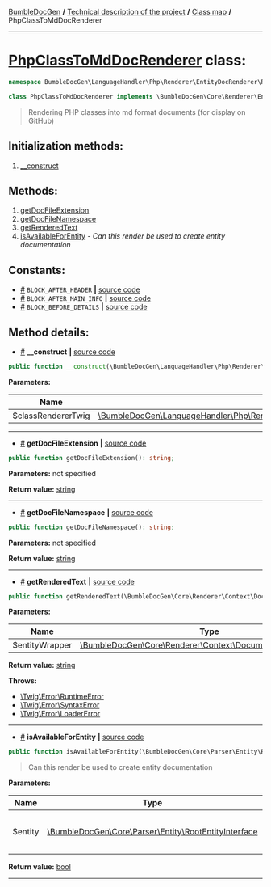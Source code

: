 <!-- {% raw %} -->
<embed> <a href="/docs/README.md">BumbleDocGen</a> <b>/</b> <a href="/docs/tech/readme.md">Technical description of the project</a> <b>/</b> <a href="/docs/tech/map.md">Class map</a> <b>/</b> PhpClassToMdDocRenderer<hr> </embed>

<h1>
    <a href="https://github.com/bumble-tech/bumble-doc-gen/blob/master/src/LanguageHandler/Php/Renderer/EntityDocRenderer/PhpClassToMd/PhpClassToMdDocRenderer.php#L18">PhpClassToMdDocRenderer</a> class:
</h1>





```php
namespace BumbleDocGen\LanguageHandler\Php\Renderer\EntityDocRenderer\PhpClassToMd;

class PhpClassToMdDocRenderer implements \BumbleDocGen\Core\Renderer\EntityDocRenderer\EntityDocRendererInterface
```

<blockquote>Rendering PHP classes into md format documents (for display on GitHub)</blockquote>






<h2>Initialization methods:</h2>

<ol>
<li>
    <a href="#m-construct">__construct</a>
    </li>
</ol>

<h2>Methods:</h2>

<ol>
<li>
    <a href="#mgetdocfileextension">getDocFileExtension</a>
    </li>
<li>
    <a href="#mgetdocfilenamespace">getDocFileNamespace</a>
    </li>
<li>
    <a href="#mgetrenderedtext">getRenderedText</a>
    </li>
<li>
    <a href="#misavailableforentity">isAvailableForEntity</a>
    - <i>Can this render be used to create entity documentation</i></li>
</ol>


<h2>Constants:</h2>
<ul>
            <li><a name="qblock-after-header"
               href="#qblock-after-header">#</a>
            <code>BLOCK_AFTER_HEADER</code>                   <b>|</b> <a href="/src/LanguageHandler/Php/Renderer/EntityDocRenderer/PhpClassToMd/PhpClassToMdDocRenderer.php#L21">source
                    code</a> </li>
            <li><a name="qblock-after-main-info"
               href="#qblock-after-main-info">#</a>
            <code>BLOCK_AFTER_MAIN_INFO</code>                   <b>|</b> <a href="/src/LanguageHandler/Php/Renderer/EntityDocRenderer/PhpClassToMd/PhpClassToMdDocRenderer.php#L20">source
                    code</a> </li>
            <li><a name="qblock-before-details"
               href="#qblock-before-details">#</a>
            <code>BLOCK_BEFORE_DETAILS</code>                   <b>|</b> <a href="/src/LanguageHandler/Php/Renderer/EntityDocRenderer/PhpClassToMd/PhpClassToMdDocRenderer.php#L22">source
                    code</a> </li>
    </ul>





<h2>Method details:</h2>

<div class='method_description-block'>

<ul>
<li><a name="m-construct" href="#m-construct">#</a>
 <b>__construct</b>
    <b>|</b> <a href="https://github.com/bumble-tech/bumble-doc-gen/blob/master/src/LanguageHandler/Php/Renderer/EntityDocRenderer/PhpClassToMd/PhpClassToMdDocRenderer.php#L24">source code</a></li>
</ul>

```php
public function __construct(\BumbleDocGen\LanguageHandler\Php\Renderer\EntityDocRenderer\PhpClassToMd\PhpClassRendererTwigEnvironment $classRendererTwig);
```



<b>Parameters:</b>

<table>
    <thead>
    <tr>
        <th>Name</th>
        <th>Type</th>
        <th>Description</th>
    </tr>
    </thead>
    <tbody>
            <tr>
            <td>$classRendererTwig</td>
            <td><a href='https://github.com/bumble-tech/bumble-doc-gen/blob/master/src/LanguageHandler/Php/Renderer/EntityDocRenderer/PhpClassToMd/PhpClassRendererTwigEnvironment.php'>\BumbleDocGen\LanguageHandler\Php\Renderer\EntityDocRenderer\PhpClassToMd\PhpClassRendererTwigEnvironment</a></td>
            <td>-</td>
        </tr>
        </tbody>
</table>



</div>
<hr>
<div class='method_description-block'>

<ul>
<li><a name="mgetdocfileextension" href="#mgetdocfileextension">#</a>
 <b>getDocFileExtension</b>
    <b>|</b> <a href="https://github.com/bumble-tech/bumble-doc-gen/blob/master/src/LanguageHandler/Php/Renderer/EntityDocRenderer/PhpClassToMd/PhpClassToMdDocRenderer.php#L29">source code</a></li>
</ul>

```php
public function getDocFileExtension(): string;
```



<b>Parameters:</b> not specified

<b>Return value:</b> <a href='https://www.php.net/manual/en/language.types.string.php'>string</a>


</div>
<hr>
<div class='method_description-block'>

<ul>
<li><a name="mgetdocfilenamespace" href="#mgetdocfilenamespace">#</a>
 <b>getDocFileNamespace</b>
    <b>|</b> <a href="https://github.com/bumble-tech/bumble-doc-gen/blob/master/src/LanguageHandler/Php/Renderer/EntityDocRenderer/PhpClassToMd/PhpClassToMdDocRenderer.php#L34">source code</a></li>
</ul>

```php
public function getDocFileNamespace(): string;
```



<b>Parameters:</b> not specified

<b>Return value:</b> <a href='https://www.php.net/manual/en/language.types.string.php'>string</a>


</div>
<hr>
<div class='method_description-block'>

<ul>
<li><a name="mgetrenderedtext" href="#mgetrenderedtext">#</a>
 <b>getRenderedText</b>
    <b>|</b> <a href="https://github.com/bumble-tech/bumble-doc-gen/blob/master/src/LanguageHandler/Php/Renderer/EntityDocRenderer/PhpClassToMd/PhpClassToMdDocRenderer.php#L49">source code</a></li>
</ul>

```php
public function getRenderedText(\BumbleDocGen\Core\Renderer\Context\DocumentedEntityWrapper $entityWrapper): string;
```



<b>Parameters:</b>

<table>
    <thead>
    <tr>
        <th>Name</th>
        <th>Type</th>
        <th>Description</th>
    </tr>
    </thead>
    <tbody>
            <tr>
            <td>$entityWrapper</td>
            <td><a href='https://github.com/bumble-tech/bumble-doc-gen/blob/master/src/Core/Renderer/Context/DocumentedEntityWrapper.php'>\BumbleDocGen\Core\Renderer\Context\DocumentedEntityWrapper</a></td>
            <td>-</td>
        </tr>
        </tbody>
</table>

<b>Return value:</b> <a href='https://www.php.net/manual/en/language.types.string.php'>string</a>


<b>Throws:</b>
<ul>
<li>
    <a href="https://github.com/twigphp/Twig/blob/master/src/Error/RuntimeError.php">\Twig\Error\RuntimeError</a></li>

<li>
    <a href="https://github.com/twigphp/Twig/blob/master/src/Error/SyntaxError.php">\Twig\Error\SyntaxError</a></li>

<li>
    <a href="https://github.com/twigphp/Twig/blob/master/src/Error/LoaderError.php">\Twig\Error\LoaderError</a></li>

</ul>

</div>
<hr>
<div class='method_description-block'>

<ul>
<li><a name="misavailableforentity" href="#misavailableforentity">#</a>
 <b>isAvailableForEntity</b>
    <b>|</b> <a href="https://github.com/bumble-tech/bumble-doc-gen/blob/master/src/LanguageHandler/Php/Renderer/EntityDocRenderer/PhpClassToMd/PhpClassToMdDocRenderer.php#L39">source code</a></li>
</ul>

```php
public function isAvailableForEntity(\BumbleDocGen\Core\Parser\Entity\RootEntityInterface $entity): bool;
```

<blockquote>Can this render be used to create entity documentation</blockquote>

<b>Parameters:</b>

<table>
    <thead>
    <tr>
        <th>Name</th>
        <th>Type</th>
        <th>Description</th>
    </tr>
    </thead>
    <tbody>
            <tr>
            <td>$entity</td>
            <td><a href='https://github.com/bumble-tech/bumble-doc-gen/blob/master/src/Core/Parser/Entity/RootEntityInterface.php'>\BumbleDocGen\Core\Parser\Entity\RootEntityInterface</a></td>
            <td>The entity whose documentation was requested</td>
        </tr>
        </tbody>
</table>

<b>Return value:</b> <a href='https://www.php.net/manual/en/language.types.boolean.php'>bool</a>


</div>
<hr>

<!-- {% endraw %} -->